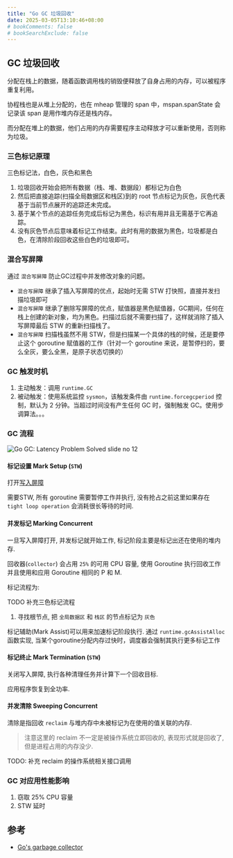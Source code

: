 ```yaml
---
title: "Go GC 垃圾回收"
date: 2025-03-05T13:10:46+08:00
# bookComments: false
# bookSearchExclude: false
---
```


## GC 垃圾回收

分配在栈上的数据，随着函数调用栈的销毁便释放了自身占用的内存，可以被程序重复利用。

协程栈也是从堆上分配的，也在 mheap 管理的 span 中，mspan.spanState 会记录该 span 是用作堆内存还是栈内存。

而分配在堆上的数据，他们占用的内存需要程序主动释放才可以重新使用，否则称为垃圾。

### 三色标记原理

三色标记法，白色，灰色和黑色

1. 垃圾回收开始会把所有数据（栈、堆、数据段）都标记为白色
2. 然后把直接追踪(扫描全局数据区和栈区)到的 root 节点标记为灰色，灰色代表基于当前节点展开的追踪还未完成。
3. 基于某个节点的追踪任务完成后标记为黑色，标识有用并且无需基于它再追踪。
4. 没有灰色节点后意味着标记工作结束。此时有用的数据为黑色，垃圾都是白色，在清除阶段回收这些白色的垃圾即可。

### 混合写屏障

通过 `混合写屏障` 防止GC过程中并发修改对象的问题。

- `混合写屏障` 继承了插入写屏障的优点，起始时无需 STW 打快照，直接并发扫描垃圾即可
- `混合写屏障` 继承了删除写屏障的优点，赋值器是黑色赋值器，GC期间，任何在栈上创建的新对象，均为黑色。扫描过后就不需要扫描了，这样就消除了插入写屏障最后 STW 的重新扫描栈了。
- `混合写屏障` 扫描栈虽然不用 STW，但是扫描某一个具体的栈的时候，还是要停止这个 goroutine 赋值器的工作（针对一个 goroutine 来说，是暂停扫的，要么全灰，要么全黑，是原子状态切换的）

### GC 触发时机

1. 主动触发：调用 `runtime.GC`
2. 被动触发：使用系统监控 `sysmon`，该触发条件由 `runtime.forcegcperiod` 控制，默认为 2 分钟。当超过时间没有产生任何 GC 时，强制触发 GC。使用步调算法。。。

### GC 流程

![Go GC: Latency Problem Solved slide no 12](https://agrim123.github.io/images/GC%20Algorithm%20Phases.png)

#### 标记设置 Mark Setup (`STW`)

打开[写入屏障](https://en.wikipedia.org/wiki/Write_barrier)

需要STW, 所有 goroutine 需要暂停工作并执行, 没有抢占之前这里如果存在 `tight loop operation` 会消耗很长等待的时间.

#### 并发标记 Marking Concurrent

一旦写入屏障打开, 并发标记就开始工作, 标记阶段主要是标记出还在使用的堆内存.

回收器(`collector`) 会占用 `25%` 的可用 CPU 容量, 使用 Goroutine 执行回收工作并且使用和应用 Goroutine 相同的 P 和 M.

标记流程为: 

TODO 补充三色标记流程

1. 寻找根节点, 把 `全局数据区` 和 `栈区` 的节点标记为 `灰色`

标记辅助(Mark Assist)可以用来加速标记阶段执行. 通过 `runtime.gcAssistAlloc` 函数实现, 当某个goroutine分配内存过快时，调度器会强制其执行更多标记工作

#### 标记终止 Mark Termination (`STW`)

关闭写入屏障, 执行各种清理任务并计算下一个回收目标.

应用程序恢复到全功率.

#### 并发清除 Sweeping Concurrent

清除是指回收 `reclaim` 与堆内存中未被标记为在使用的值关联的内存.

> 注意这里的 reclaim 不一定是被操作系统立即回收的, 表现形式就是回收了, 但是进程占用的内存没少.

TODO: 补充 reclaim 的操作系统相关接口调用

### GC 对应用性能影响

1. 窃取 25% CPU 容量
2. STW 延时

## 参考

- [Go's garbage collector](https://agrim123.github.io/posts/go-garbage-collector.html)